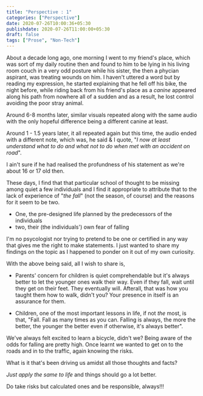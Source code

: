 ```yaml
---
title: "Perspective : 1"
categories: ["Perspective"]
date: 2020-07-26T10:00:36+05:30
publishdate: 2020-07-26T11:00:00+05:30
draft: false
tags: ["Prose", "Non-Tech"]
---
```


About a decade long ago, one morning I went to my friend's place, which was sort of my daily routine then and found to him to be lying in his living room couch in a very odd posture while his sister, the then a phycian aspirant, was treating wounds on him. I haven't uttered a word but by reading my expression, he started explaining that he fell off his bike, the night before, while riding back from his friend's place as a _canine_ appeared along his path from nowhere all of a sudden and as a result, he lost control avoiding the poor stray animal.

Around 6-8 months later, similar visuals repeated along with the same audio with the only hopeful difference being a different canine at least.

Around 1 - 1.5 years later, it all repeated again but this time, the audio ended with a different note, which was, he said & I quote, "_I now at least understand what to do and what not to do when met with an accident on road_".

I ain't sure if he had realised the profundness of his statement as we're about 16 or 17 old then.

These days, I find that that particular school of thought to be missing among quiet a few individuals and I find it appropriate to attribute that to the lack of experience of "_the fall_" (not the season, of course) and the reasons for it seem to be two.

* One, the pre-designed life planned by the predecessors of the individuals
* two, their (the individuals') own fear of falling

I'm no psycologist nor trying to pretend to be one or certified in any way that gives me the right to make statements. I just wanted to share my findings on the topic as I happened to ponder on it out of my own curiosity.

With the above being said, all I wish to share is, 

* Parents' concern for children is quiet comprehendable but it's always better to let the younger ones walk their way. Even if they fall, wait until they get on their feet. They eventually will. Afterall, that was how you taught them how to walk, didn't you? Your presence in itself is an assurance for them.

* Children, one of the most important lessons in life, if not _the_ most, is that, "Fall. Fall as many times as you can. Falling is always, the more the better, the younger the better even if otherwise, it's always better". 

We've always felt excited to learn a bicycle, didn't we? Being aware of the odds for falling are pretty high. Once learnt we wanted to get on to the roads and in to the traffic, again knowing the risks. 

What is it that's been driving us amidst all those thoughts and facts? 

_Just apply the same to life_ and things should go a lot better.

Do take risks but calculated ones and be responsible, always!!!
